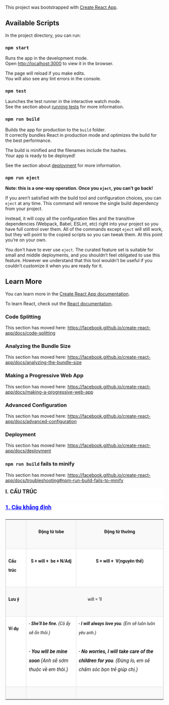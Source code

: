 This project was bootstrapped with [Create React App](https://github.com/facebook/create-react-app).

## Available Scripts

In the project directory, you can run:

### `npm start`

Runs the app in the development mode.<br />
Open [http://localhost:3000](http://localhost:3000) to view it in the browser.

The page will reload if you make edits.<br />
You will also see any lint errors in the console.

### `npm test`

Launches the test runner in the interactive watch mode.<br />
See the section about [running tests](https://facebook.github.io/create-react-app/docs/running-tests) for more information.

### `npm run build`

Builds the app for production to the `build` folder.<br />
It correctly bundles React in production mode and optimizes the build for the best performance.

The build is minified and the filenames include the hashes.<br />
Your app is ready to be deployed!

See the section about [deployment](https://facebook.github.io/create-react-app/docs/deployment) for more information.

### `npm run eject`

**Note: this is a one-way operation. Once you `eject`, you can’t go back!**

If you aren’t satisfied with the build tool and configuration choices, you can `eject` at any time. This command will remove the single build dependency from your project.

Instead, it will copy all the configuration files and the transitive dependencies (Webpack, Babel, ESLint, etc) right into your project so you have full control over them. All of the commands except `eject` will still work, but they will point to the copied scripts so you can tweak them. At this point you’re on your own.

You don’t have to ever use `eject`. The curated feature set is suitable for small and middle deployments, and you shouldn’t feel obligated to use this feature. However we understand that this tool wouldn’t be useful if you couldn’t customize it when you are ready for it.

## Learn More

You can learn more in the [Create React App documentation](https://facebook.github.io/create-react-app/docs/getting-started).

To learn React, check out the [React documentation](https://reactjs.org/).

### Code Splitting

This section has moved here: https://facebook.github.io/create-react-app/docs/code-splitting

### Analyzing the Bundle Size

This section has moved here: https://facebook.github.io/create-react-app/docs/analyzing-the-bundle-size

### Making a Progressive Web App

This section has moved here: https://facebook.github.io/create-react-app/docs/making-a-progressive-web-app

### Advanced Configuration

This section has moved here: https://facebook.github.io/create-react-app/docs/advanced-configuration

### Deployment

This section has moved here: https://facebook.github.io/create-react-app/docs/deployment

### `npm run build` fails to minify

This section has moved here: https://facebook.github.io/create-react-app/docs/troubleshooting#npm-run-build-fails-to-minify
<p style="box-sizing: border-box; margin: 0px 0px 10px; padding: 0px 0px 15px; line-height: 1.8em; color: #222222; font-family: Roboto, 'Segoe UI', Arial, Segoe, 'DejaVu Sans', 'Trebuchet MS', Verdana, sans-serif; font-size: 14px; text-align: justify; background-color: #ffffff;"><span style="box-sizing: border-box; margin: 0px; padding: 0px; font-size: 18px;"><span style="box-sizing: border-box; margin: 0px; padding: 0px; font-weight: bold;">I. CẤU TR&Uacute;C</span></span></p>
<p style="box-sizing: border-box; margin: 0px 0px 10px; padding: 0px 0px 15px; line-height: 1.8em; color: #222222; font-family: Roboto, 'Segoe UI', Arial, Segoe, 'DejaVu Sans', 'Trebuchet MS', Verdana, sans-serif; font-size: 14px; text-align: justify; background-color: #ffffff;"><span style="box-sizing: border-box; margin: 0px; padding: 0px; color: #0000ff;"><span style="box-sizing: border-box; margin: 0px; padding: 0px; font-size: 18px;"><u style="box-sizing: border-box; margin: 0px; padding: 0px;"><span style="box-sizing: border-box; margin: 0px; padding: 0px; font-weight: bold;">1. C&acirc;u khẳng định</span></u></span></span></p>
<div class="table-responsive2" style="box-sizing: border-box; margin: 0px; padding: 0px; color: #222222; font-family: Roboto, 'Segoe UI', Arial, Segoe, 'DejaVu Sans', 'Trebuchet MS', Verdana, sans-serif; font-size: 14px; text-align: justify; background-color: #ffffff;">
<table class="table table-bordered table-striped" style="margin: 0px 0px 20px; padding: 0px; border-spacing: 0px; background-color: transparent; width: auto; max-width: 100%; border: 1px solid #dddddd;" border="1" cellspacing="0" cellpadding="0">
<tbody style="box-sizing: border-box; margin: 0px; padding: 0px;">
<tr style="box-sizing: border-box; margin: 0px; padding: 0px; background-color: #f9f9f9;">
<td style="box-sizing: border-box; margin: 0px; padding: 8px; line-height: 1.42857; vertical-align: top; border-color: #dddddd; width: 66px;">&nbsp;</td>
<td style="box-sizing: border-box; margin: 0px; padding: 8px; line-height: 1.42857; vertical-align: top; border-color: #dddddd; width: 161px;">
<p style="box-sizing: border-box; padding: 0px 0px 15px; line-height: 1.8em; font-size: 16px; margin: 0px 0px 0px !important 0px;" align="center"><span style="box-sizing: border-box; margin: 0px; padding: 0px; font-size: 14px;"><span style="box-sizing: border-box; margin: 0px; padding: 0px; font-weight: bold;">Động từ tobe</span></span></p>
</td>
<td style="box-sizing: border-box; margin: 0px; padding: 8px; line-height: 1.42857; vertical-align: top; border-color: #dddddd; width: 284px;">
<p style="box-sizing: border-box; padding: 0px 0px 15px; line-height: 1.8em; font-size: 16px; margin: 0px 0px 0px !important 0px;" align="center"><span style="box-sizing: border-box; margin: 0px; padding: 0px; font-size: 14px;"><span style="box-sizing: border-box; margin: 0px; padding: 0px; font-weight: bold;">Động từ thường</span></span></p>
</td>
</tr>
<tr style="box-sizing: border-box; margin: 0px; padding: 0px;">
<td style="box-sizing: border-box; margin: 0px; padding: 8px; line-height: 1.42857; vertical-align: top; border-color: #dddddd; width: 66px; height: 30px;">
<p style="box-sizing: border-box; padding: 0px 0px 15px; line-height: 1.8em; font-size: 16px; margin: 0px 0px 0px !important 0px;"><span style="box-sizing: border-box; margin: 0px; padding: 0px; font-size: 14px;"><span style="box-sizing: border-box; margin: 0px; padding: 0px; font-weight: bold;">Cấu tr&uacute;c</span></span></p>
</td>
<td style="box-sizing: border-box; margin: 0px; padding: 8px; line-height: 1.42857; vertical-align: top; border-color: #dddddd; width: 161px; height: 30px;">
<p style="box-sizing: border-box; padding: 0px 0px 15px; line-height: 1.8em; font-size: 16px; margin: 0px 0px 0px !important 0px;" align="center"><span style="box-sizing: border-box; margin: 0px; padding: 0px; font-size: 14px;"><span style="box-sizing: border-box; margin: 0px; padding: 0px; font-weight: bold;">S + will + &nbsp;be + N/Adj</span></span></p>
</td>
<td style="box-sizing: border-box; margin: 0px; padding: 8px; line-height: 1.42857; vertical-align: top; border-color: #dddddd; width: 284px; height: 30px;">
<p style="box-sizing: border-box; padding: 0px 0px 15px; line-height: 1.8em; font-size: 16px; margin: 0px 0px 0px !important 0px;" align="center"><span style="box-sizing: border-box; margin: 0px; padding: 0px; font-size: 14px;"><span style="box-sizing: border-box; margin: 0px; padding: 0px; font-weight: bold;">S + will +&nbsp; V(nguy&ecirc;n thể)</span></span></p>
</td>
</tr>
<tr style="box-sizing: border-box; margin: 0px; padding: 0px; background-color: #f9f9f9;">
<td style="box-sizing: border-box; margin: 0px; padding: 8px; line-height: 1.42857; vertical-align: top; border-color: #dddddd; width: 66px; height: 28px;">
<p style="box-sizing: border-box; padding: 0px 0px 15px; line-height: 1.8em; font-size: 16px; margin: 0px 0px 0px !important 0px;"><span style="box-sizing: border-box; margin: 0px; padding: 0px; font-size: 14px;"><span style="box-sizing: border-box; margin: 0px; padding: 0px; font-weight: bold;">Lưu &yacute;</span></span></p>
</td>
<td style="box-sizing: border-box; margin: 0px; padding: 8px; line-height: 1.42857; vertical-align: top; border-color: #dddddd; width: 445px; height: 28px;" colspan="2">
<p style="box-sizing: border-box; padding: 0px 0px 15px; line-height: 1.8em; font-size: 16px; margin: 0px 0px 0px !important 0px;" align="center"><span style="box-sizing: border-box; margin: 0px; padding: 0px; font-size: 14px;">will = &lsquo;ll</span></p>
</td>
</tr>
<tr style="box-sizing: border-box; margin: 0px; padding: 0px;">
<td style="box-sizing: border-box; margin: 0px; padding: 8px; line-height: 1.42857; vertical-align: top; border-color: #dddddd; width: 66px; height: 75px;">
<p style="box-sizing: border-box; padding: 0px 0px 15px; line-height: 1.8em; font-size: 16px; margin: 0px 0px 0px !important 0px;"><span style="box-sizing: border-box; margin: 0px; padding: 0px; font-size: 14px;"><span style="box-sizing: border-box; margin: 0px; padding: 0px; font-weight: bold;">V&iacute; dụ</span></span></p>
</td>
<td style="box-sizing: border-box; margin: 0px; padding: 8px; line-height: 1.42857; vertical-align: top; border-color: #dddddd; width: 161px; height: 75px;">
<p style="box-sizing: border-box; margin: 0px 0px 10px; padding: 0px 0px 15px; line-height: 1.8em; font-size: 16px;"><span style="box-sizing: border-box; margin: 0px; padding: 0px; font-size: 14px;">-&nbsp;<span style="box-sizing: border-box; margin: 0px; padding: 0px; font-weight: bold;"><em style="box-sizing: border-box; margin: 0px; padding: 0px;">She&lsquo;ll be fine.</em></span><em style="box-sizing: border-box; margin: 0px; padding: 0px;">&nbsp;(C&ocirc; ấy sẽ ổn th&ocirc;i.)</em></span></p>
<p style="box-sizing: border-box; padding: 0px 0px 15px; line-height: 1.8em; margin: 0px 0px 0px !important 0px;"><span style="box-sizing: border-box; margin: 0px; padding: 0px;"><em style="box-sizing: border-box; margin: 0px; padding: 0px;">-&nbsp;<span style="box-sizing: border-box; margin: 0px; padding: 0px; font-weight: bold;">You will be mine soon</span>&nbsp;(Anh sẽ sớm thuộc về em th&ocirc;i.)</em></span></p>
</td>
<td style="box-sizing: border-box; margin: 0px; padding: 8px; line-height: 1.42857; vertical-align: top; border-color: #dddddd; width: 284px; height: 75px;">
<p style="box-sizing: border-box; margin: 0px 0px 10px; padding: 0px 0px 15px; line-height: 1.8em; font-size: 16px;"><span style="box-sizing: border-box; margin: 0px; padding: 0px; font-size: 14px;"><em style="box-sizing: border-box; margin: 0px; padding: 0px;">-&nbsp;<span style="box-sizing: border-box; margin: 0px; padding: 0px; font-weight: bold;">I will always love you</span>. (Em sẽ lu&ocirc;n lu&ocirc;n y&ecirc;u anh.)</em></span></p>
<p style="box-sizing: border-box; padding: 0px 0px 15px; line-height: 1.8em; margin: 0px 0px 0px !important 0px;"><span style="box-sizing: border-box; margin: 0px; padding: 0px;"><em style="box-sizing: border-box; margin: 0px; padding: 0px;">-&nbsp;<span style="box-sizing: border-box; margin: 0px; padding: 0px; font-weight: bold;">No worries, I will take care of the children for you</span>. (Đừng lo, em sẽ chăm s&oacute;c bọn trẻ gi&uacute;p chị.)</em></span></p>
</td>
</tr>
<tr style="box-sizing: border-box; margin: 0px; padding: 0px; background-color: #f9f9f9;">
<td style="box-sizing: border-box; margin: 0px; padding: 8px; line-height: 1.42857; vertical-align: top; border-color: #dddddd; width: 66px;">&nbsp;</td>
<td style="box-sizing: border-box; margin: 0px; padding: 8px; line-height: 1.42857; vertical-align: top; border-color: #dddddd; width: 161px;">&nbsp;</td>
<td style="box-sizing: border-box; margin: 0px; padding: 8px; line-height: 1.42857; vertical-align: top; border-color: #dddddd; width: 284px;">&nbsp;</td>
</tr>
</tbody>
</table>
</div>